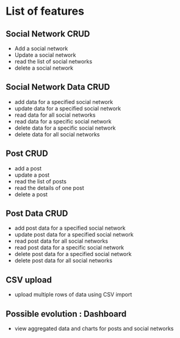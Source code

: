 # List of features

## Social Network CRUD

- Add a social network
- Update a social network
- read the list of social networks
- delete a social network

## Social Network Data CRUD

- add data for a specified social network
- update data for a specified social network
- read data for all social networks
- read data for a specific social network
- delete data for a specific social network
- delete data for all social networks

## Post CRUD

- add a post
- update a post
- read the list of posts
- read the details of one post
- delete a post

## Post Data CRUD

- add post data for a specified social network
- update post data for a specified social network
- read post data for all social networks
- read post data for a specific social network
- delete post data for a specified social network
- delete post data for all social networks

## CSV upload

- upload multiple rows of data using CSV import

## Possible evolution : Dashboard

- view aggregated data and charts for posts and social networks
